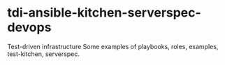 # tdi-ansible-kitchen-serverspec-devops
Test-driven infrastructure
Some examples of playbooks, roles, examples, test-kitchen, serverspec.
